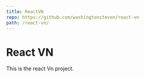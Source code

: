 ```yaml
---
title: ReactVN
repo: https://github.com/washingtonsteven/react-vn
path: /react-vn/
---
```


# React VN

This is the react Vn project.
